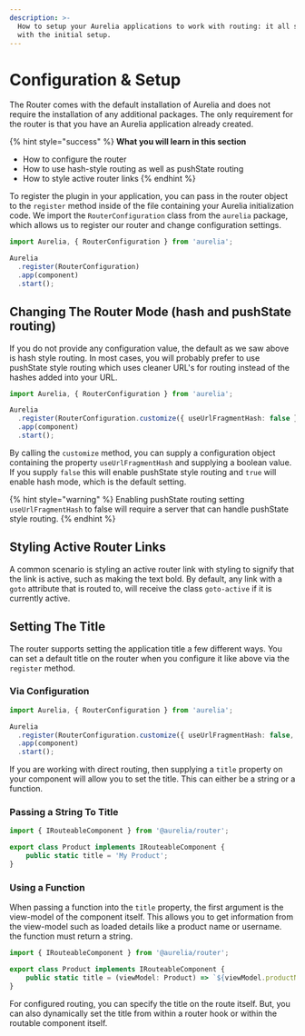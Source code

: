 ```yaml
---
description: >-
  How to setup your Aurelia applications to work with routing: it all starts
  with the initial setup.
---
```


# Configuration & Setup

The Router comes with the default installation of Aurelia and does not require the installation of any additional packages. The only requirement for the router is that you have an Aurelia application already created.

{% hint style="success" %}
**What you will learn in this section**

* How to configure the router
* How to use hash-style routing as well as pushState routing
* How to style active router links
{% endhint %}

To register the plugin in your application, you can pass in the router object to the `register` method inside of the file containing your Aurelia initialization code. We import the `RouterConfiguration` class from the `aurelia` package, which allows us to register our router and change configuration settings.

```typescript
import Aurelia, { RouterConfiguration } from 'aurelia';

Aurelia
  .register(RouterConfiguration)
  .app(component)
  .start();
```

## Changing The Router Mode \(hash and pushState routing\)

If you do not provide any configuration value, the default as we saw above is hash style routing. In most cases, you will probably prefer to use pushState style routing which uses cleaner URL's for routing instead of the hashes added into your URL.

```typescript
import Aurelia, { RouterConfiguration } from 'aurelia';

Aurelia
  .register(RouterConfiguration.customize({ useUrlFragmentHash: false }))
  .app(component)
  .start();
```

By calling the `customize` method, you can supply a configuration object containing the property `useUrlFragmentHash` and supplying a boolean value. If you supply `false` this will enable pushState style routing and `true` will enable hash mode, which is the default setting.

{% hint style="warning" %}
Enabling pushState routing setting `useUrlFragmentHash` to false will require a server that can handle pushState style routing.
{% endhint %}

## Styling Active Router Links

A common scenario is styling an active router link with styling to signify that the link is active, such as making the text bold. By default, any link with a `goto` attribute that is routed to, will receive the class `goto-active` if it is currently active.

## Setting The Title

The router supports setting the application title a few different ways. You can set a default title on the router when you configure it like above via the `register` method.

### Via Configuration

```typescript
import Aurelia, { RouterConfiguration } from 'aurelia';

Aurelia
  .register(RouterConfiguration.customize({ useUrlFragmentHash: false, title: 'My Application' }))
  .app(component)
  .start();
```

If you are working with direct routing, then supplying a `title` property on your component will allow you to set the title. This can either be a string or a function.

### Passing a String To Title

```typescript
import { IRouteableComponent } from '@aurelia/router';

export class Product implements IRouteableComponent {
    public static title = 'My Product';
}
```

### Using a Function

When passing a function into the `title` property, the first argument is the view-model of the component itself. This allows you to get information from the view-model such as loaded details like a product name or username. the function must return a string.

```typescript
import { IRouteableComponent } from '@aurelia/router';

export class Product implements IRouteableComponent {
    public static title = (viewModel: Product) => `${viewModel.productName}`;
}
```

For configured routing, you can specify the title on the route itself. But, you can also dynamically set the title from within a router hook or within the routable component itself.

